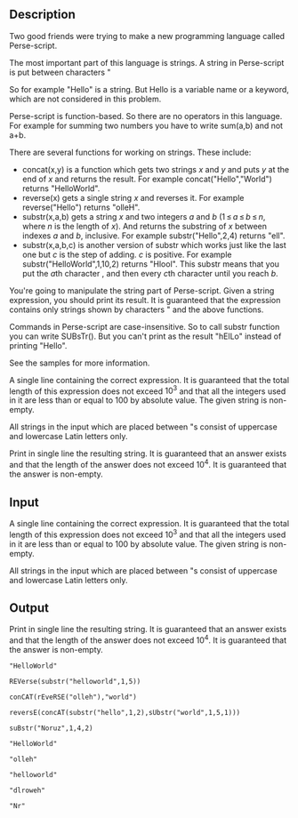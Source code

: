 ## Description

<div><p>Two good friends were trying to make a new programming language called Perse-script.</p><p>The most important part of this language is <span class="tex-font-style-underline">strings</span>. A string in Perse-script is put between characters <span class="tex-font-style-tt">"</span></p><p>So for example <span class="tex-font-style-tt">"Hello"</span> is a string. But <span class="tex-font-style-tt">Hello</span> is a variable name or a keyword, which are not considered in this problem.</p><p>Perse-script is function-based. So there are no operators in this language. For example for summing two numbers you have to write <span class="tex-font-style-tt">sum(a,b)</span> and not <span class="tex-font-style-tt">a+b</span>.</p><p>There are several functions for working on strings. These include: </p><ul> <li> <span class="tex-font-style-tt">concat(x,y)</span> is a function which gets two strings <span class="tex-span"><i>x</i></span> and <span class="tex-span"><i>y</i></span> and puts <span class="tex-span"><i>y</i></span> at the end of <span class="tex-span"><i>x</i></span> and returns the result. For example <span class="tex-font-style-tt">concat("Hello","World")</span> returns <span class="tex-font-style-tt">"HelloWorld"</span>. </li><li> <span class="tex-font-style-tt">reverse(x)</span> gets a single string <span class="tex-span"><i>x</i></span> and reverses it. For example <span class="tex-font-style-tt">reverse("Hello")</span> returns <span class="tex-font-style-tt">"olleH"</span>. </li><li> <span class="tex-font-style-tt">substr(x,a,b)</span> gets a string <span class="tex-span"><i>x</i></span> and two integers <span class="tex-span"><i>a</i></span> and <span class="tex-span"><i>b</i></span> (<span class="tex-span">1 ≤ <i>a</i> ≤ <i>b</i> ≤ <i>n</i></span>, where <span class="tex-span"><i>n</i></span> is the length of <span class="tex-span"><i>x</i></span>). And returns the substring of <span class="tex-span"><i>x</i></span> between indexes <span class="tex-span"><i>a</i></span> and <span class="tex-span"><i>b</i></span>, inclusive. For example <span class="tex-font-style-tt">substr("Hello",2,4)</span> returns <span class="tex-font-style-tt">"ell"</span>. </li><li> <span class="tex-font-style-tt">substr(x,a,b,c)</span> is another version of substr which works just like the last one but <span class="tex-span"><i>c</i></span> is the step of adding. <span class="tex-span"><i>c</i></span> is <span class="tex-font-style-underline">positive</span>. For example <span class="tex-font-style-tt">substr("HelloWorld",1,10,2)</span> returns <span class="tex-font-style-tt">"Hlool"</span>. This substr means that you put the <span class="tex-span"><i>a</i></span>th character , and then every <span class="tex-span"><i>c</i></span>th character until you reach <span class="tex-span"><i>b</i></span>.</li></ul><p>You're going to manipulate the string part of Perse-script. Given a string expression, you should print its result. It is guaranteed that the expression contains only strings shown by characters <span class="tex-font-style-tt">"</span> and the above functions.</p><p>Commands in Perse-script are case-insensitive. So to call <span class="tex-font-style-tt">substr</span> function you can write <span class="tex-font-style-tt">SUBsTr()</span>. But you can't print as the result <span class="tex-font-style-tt">"hElLo"</span> instead of printing <span class="tex-font-style-tt">"Hello"</span>.</p><p>See the samples for more information.</p></div><div class="input-specification"><p>A single line containing the correct expression. It is guaranteed that the total length of this expression does not exceed <span class="tex-span">10<sup class="upper-index">3</sup></span> and that all the integers used in it are less than or equal to <span class="tex-span">100</span> by absolute value. The given string is non-empty.</p><p>All strings in the input which are placed between <span class="tex-font-style-tt">"</span>s consist of uppercase and lowercase Latin letters only.</p></div><div class="output-specification"><p>Print in single line the resulting string. It is guaranteed that an answer exists and that the length of the answer does not exceed <span class="tex-span">10<sup class="upper-index">4</sup></span>. It is guaranteed that the answer is non-empty.</p></div>

## Input

<p>A single line containing the correct expression. It is guaranteed that the total length of this expression does not exceed <span class="tex-span">10<sup class="upper-index">3</sup></span> and that all the integers used in it are less than or equal to <span class="tex-span">100</span> by absolute value. The given string is non-empty.</p><p>All strings in the input which are placed between <span class="tex-font-style-tt">"</span>s consist of uppercase and lowercase Latin letters only.</p>

## Output

<p>Print in single line the resulting string. It is guaranteed that an answer exists and that the length of the answer does not exceed <span class="tex-span">10<sup class="upper-index">4</sup></span>. It is guaranteed that the answer is non-empty.</p>





```input1
"HelloWorld"

```




```input2
REVerse(substr("helloworld",1,5))

```




```input3
conCAT(rEveRSE("olleh"),"world")

```




```input4
reversE(concAT(substr("hello",1,2),sUbstr("world",1,5,1)))

```




```input5
suBstr("Noruz",1,4,2)

```




```output1
"HelloWorld"

```




```output2
"olleh"

```




```output3
"helloworld"

```




```output4
"dlroweh"

```




```output5
"Nr"

```


